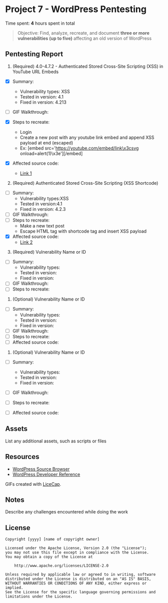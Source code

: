 # Project 7 - WordPress Pentesting

Time spent: **4** hours spent in total

> Objective: Find, analyze, recreate, and document **three or more vulnerabilities (up to five)** affecting an old version of WordPress

## Pentesting Report

1. (Required) 4.0-4.7.2 - Authenticated Stored Cross-Site Scripting (XSS) in YouTube URL Embeds
  - [x] Summary: 
    - Vulnerability types: XSS
    - Tested in version: 4.1
    - Fixed in version: 4.213
  - [ ] GIF Walkthrough: 
  - [x] Steps to recreate: 
    * Login
    * Create a new post with any youtube link embed and append XSS payload at end (escaped)
    * Ex: [embed src='https://youtube.com/embed/link\x3csvg onload=alert(1)\x3e'][/embed]
  
  - [x] Affected source code:
    - [Link 1](https://github.com/WordPress/WordPress/commit/f72b21af23da6b6d54208e5c1d65ececdaa109c8)
  
2. (Required) Authenticated Stored Cross-Site Scripting (XSS Shortcode)
  - [ ] Summary: 
    - Vulnerability types:XSS
    - Tested in version:4.1
    - Fixed in version: 4.2.3
  - [ ] GIF Walkthrough: 
  - [ ] Steps to recreate: 
    * Make a new text post
    * Escape HTML tag with shortcode tag and insert XSS payload
  - [x] Affected source code:
    - [Link 2](https://github.com/WordPress/WordPress/commit/f72b21af23da6b6d54208e5c1d65ececdaa109c8)
    
    
  
3. (Required) Vulnerability Name or ID
  - [ ] Summary: 
    - Vulnerability types:
    - Tested in version:
    - Fixed in version: 
  - [ ] GIF Walkthrough: 
  - [ ] Steps to recreate: 
  
1. (Optional) Vulnerability Name or ID
  - [ ] Summary: 
    - Vulnerability types:
    - Tested in version:
    - Fixed in version: 
  - [ ] GIF Walkthrough: 
  - [ ] Steps to recreate: 
  - [ ] Affected source code:
  
1. (Optional) Vulnerability Name or ID
  - [ ] Summary: 
    - Vulnerability types:
    - Tested in version:
    - Fixed in version: 
  - [ ] GIF Walkthrough: 
  - [ ] Steps to recreate: 
  - [ ] Affected source code:
  

## Assets

List any additional assets, such as scripts or files

## Resources

- [WordPress Source Browser](https://core.trac.wordpress.org/browser/)
- [WordPress Developer Reference](https://developer.wordpress.org/reference/)

GIFs created with [LiceCap](http://www.cockos.com/licecap/).

## Notes

Describe any challenges encountered while doing the work

## License

    Copyright [yyyy] [name of copyright owner]

    Licensed under the Apache License, Version 2.0 (the "License");
    you may not use this file except in compliance with the License.
    You may obtain a copy of the License at

        http://www.apache.org/licenses/LICENSE-2.0

    Unless required by applicable law or agreed to in writing, software
    distributed under the License is distributed on an "AS IS" BASIS,
    WITHOUT WARRANTIES OR CONDITIONS OF ANY KIND, either express or implied.
    See the License for the specific language governing permissions and
    limitations under the License.
